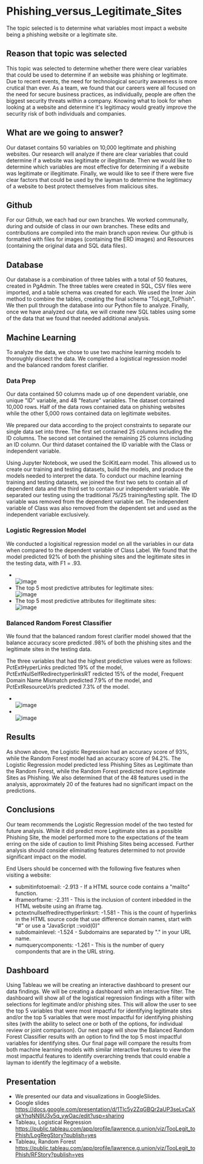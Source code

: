 # Phishing_versus_Legitimate_Sites
The topic selected is to determine what variables most impact a website being a phishing website or a legitimate site.  

## Reason that topic was selected

This topic was selected to determine whether there were clear variables that could be used to determine if an website was phishing or legitimate. Due to recent events, the need for technological security awareness is more crutical than ever. As a team, we found that our careers were all focused on the need for secure business practices, as individually, people are often the biggest security threats within a company. Knowing what to look for when looking at a website and determine it's legitimacy would greatly improve the security risk of both individuals and companies. 

## What are we going to answer?

Our dataset contains 50 variables on 10,000 legitimate and phishing websites. 
Our research will analyze if there are clear variables that could determine if a website was legitimate or illegitimate. 
Then we would like to determine which variables are most effective for determining if a website was legitimate or illegitimate.
Finally, we would like to see if there were five clear factors that could be used by the layman to determine the legitimacy of a website to best protect themselves from malicious sites. 

## Github

For our Github, we each had our own branches. We worked communally, during and outside of class in our own branches. These edits and contributions are compiled into the main branch upon review. Our github is formatted with files for images (containing the ERD images) and Resources (containing the original data and SQL data files).

## Database

Our database is a combination of three tables with a total of 50 features, created in PgAdmin. The three tables were created in SQL, CSV files were imported, and a table schema was created for each. We used the Inner Join method to combine the tables, creating the final schema "ToLegit_ToPhish".
We then pull through the database into our Python file to analyze. Finally, once we have analyzed our data, we will create new SQL tables using some of the data that we found that needed additional analysis. 

## Machine Learning

To analyze the data, we chose to use two machine learning models to thoroughly dissect the data. We completed a logistical regression model and the balanced random forest clarifier. 

### Data Prep

Our data contained 50 columns made up of one dependent variable, one unique "ID" variable, and 48 "feature" variables. The dataset contained 10,000 rows. Half of the data rows contained data on phishing websites while the other 5,000 rows contained data on legitimate websites. 

We prepared our data according to the project constraints to separate our single data set into three. The first set contained 25 columns including the ID columns. The second set contained the remaining 25 columns including an ID column. 
Our third dataset contained the ID variable with the Class or independent variable. 

Using Jupyter Notebook, we used the SciKitLearn model. This allowed us to create our training and testing datasets, build the models, and produce the models needed to interpret the data. 
To conduct our machine learning training and testing datasets, we joined the first two sets to contain all of dependent data and the third set to contain our independent variable. We separated our testing using the traditional 75/25 training/testing split. The ID variable was removed from the dependent variable set. The independent variable of Class was also removed from the dependent set and used as the independent variable exclusively. 

### Logistic Regression Model

We conducted a logisitical regression model on all the variables in our data when compared to the dependent variable of Class Label. We found that the model predicted 92% of both the phishing sites and the legitimate sites in the testing data, with F1 = .93. 
* <br /> ![image](https://user-images.githubusercontent.com/89048287/152260954-71a74f78-23d5-4e4a-bf99-b6f835ae5d93.png)
* The top 5 most predictive attributes for legitimate sites: <br /> ![image](https://user-images.githubusercontent.com/89048287/152261334-0bbb3e14-184a-4207-9af9-0904f1a12360.png)
* The top 5 most predictive attributes for illegitimate sites: <br /> ![image](https://user-images.githubusercontent.com/89048287/152261426-7a6464f5-f18c-4732-883c-f3650118922b.png)



### Balanced Random Forest Classifier

We found that the balanced random forest clarifier model showed that the balance accuracy score predicted .98% of both the phishing sites and the legitimate sites in the testing data. 

The three variables that had the highest predictive values were as follows: 
PctExtHyperLinks predicted 19% of the model, PctExtNulSelfRedirectyperlinksRT redicted 15% of the model, Frequent Domain Name Mismatch predicted 7.9% of the model, and PctExtResourceUrls predicted 7.3% of the model. 
* <br /> ![image](https://user-images.githubusercontent.com/89048287/152261060-11442f57-7b23-4af6-a2f1-ed7819f38d07.png)
* <br /> ![image](https://user-images.githubusercontent.com/89048287/152261138-70a76855-cdcc-45ba-b283-e1d96556c0ff.png)

## Results
As shown above, the Logistic Regression had an accuracy score of 93%, while the Random Forest model had an accuracy score of 94.2%.  The Logistic Regression model predicted less Phishing Sites as Legitimate than the Random Forest, while the Random Forest predicted more Legitimate Sites as Phishing. We also determined that of the 48 features used in the analysis, approximately 20 of the features had no significant impact on the predictions.

## Conclusions
Our team recommends the Logistic Regression model of the two tested for future analysis.  While it did predict more Legitimate sites as a possible Phishing Site, the model performed more to the expectations of the team erring on the side of caution to limit Phishing Sites being accessed.  Further analysis should consider eliminating features determined to not provide significant impact on the model.

End Users should be concerned with the following five features when visiting a website:
-  submitinfotoemail: -2.913 - If a HTML source code contains a "mailto" function.
-  iframeorframe: -2.311 - This is the inclusion of content inbedded in the HTML website using an iframe tag. 
-  pctextnullselfredirecthyperlinksrt: -1.581 - This is the count of hyperlinks in the HTML source code that use difference domain names, start with "#" or use a "JavaScript ::void(0)"
-  subdomainlevel: -1.524 - Subdomains are separated by "." in your URL name. 
-  numquerycomponents: -1.261 - This is the number of query compondents that are in the URL string.

## Dashboard

Using Tableau we will be creating an interactive dashboard to present our data findings. 
We will be creating a dashboard with an interactive filter. The dashboard will show all of the logistical regression findings with a filter with selections for legitimate and/or phishing sites. This will allow the user to see the top 5 variables that were most impactful for identifying legitimate sites and/or the top 5 variables that were most impactful for identifying phishing sites (with the ability to select one or both of the options, for individual review or joint comparison). 
Our next page will show the Balanced Random Forest Classifier results with an option to find the top 5 most impactful variables for identifying sites. 
Our final page will compare the results from both machine learning models with similar interactive features to view the most impactful features to identify overarching trends that could enable a layman to identify the legitimacy of a website. 

## Presentation

* We presented our data and visualizations in GoogleSlides. 
* Google slides https://docs.google.com/presentation/d/1Tlc5y2ZqGBQr2aUP3seLvCaXqkYhqNN9U3v5q_ywOac/edit?usp=sharing
* Tableau, Logistical Regression https://public.tableau.com/app/profile/lawrence.g.union/viz/TooLegit_toPhish/LogRegStory?publish=yes
* Tableau, Random Forest https://public.tableau.com/app/profile/lawrence.g.union/viz/TooLegit_toPhish/RFStory?publish=yes




